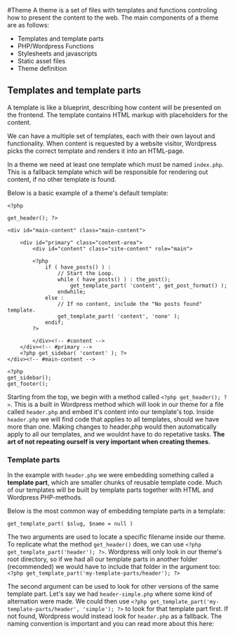 #Theme
A theme is a set of files with templates and functions controling how to present the content to the web. The main components of a theme are as follows:

- Templates and template parts
- PHP/Wordpress Functions
- Stylesheets and javascripts
- Static asset files
- Theme definition

## Templates and template parts

A template is like a blueprint, describing how content will be presented on the frontend. The template contains HTML markup with placeholders for the content.

We can have a multiple set of templates, each with their own layout and functionality. When content is requested by a website visitor, Wordpress picks the correct template and renders it into an HTML-page.

In a theme we need at least one template which must be named `index.php`. This is a fallback template which will be responsible for rendering out content, if no other template is found.

Below is a basic example of a theme's default template:

    <?php

    get_header(); ?>

    <div id="main-content" class="main-content">

        <div id="primary" class="content-area">
            <div id="content" class="site-content" role="main">

            <?php
                if ( have_posts() ) :
                    // Start the Loop.
                    while ( have_posts() ) : the_post();
                        get_template_part( 'content', get_post_format() );
                    endwhile;
                else :
                    // If no content, include the "No posts found" template.
                    get_template_part( 'content', 'none' );
                endif;
            ?>

            </div><!-- #content -->
        </div><!-- #primary -->
        <?php get_sidebar( 'content' ); ?>
    </div><!-- #main-content -->

    <?php
    get_sidebar();
    get_footer();

Starting from the top, we begin with a method called `<?php get_header(); ?>`. This is a built in Wordpress method which will look in our theme for a file called `header.php` and embed it's content into our template's top. Inside `header.php` we will find code that applies to all templates, should we have more than one. Making changes to header.php would then automatically apply to all our templates, and we wouldnt have to do repetative tasks. **The art of not repeating ourself is very important when creating themes.**

### Template parts
In the example with `header.php` we were embedding something called a **template part**, which are smaller chunks of reusable template code. Much of our templates will be built by template parts together with HTML and Wordpress PHP-methods.

Below is the most common way of embedding template parts in a template:

	get_template_part( $slug, $name = null )
    
The two arguments are used to locate a specific filename inside our theme. To replicate what the method `get_header()` does, we can use `<?php get_template_part('header'); ?>`. Wordpress will only look in our theme's root directory, so if we had all our template parts in another folder (recommended) we would have to include that folder in the argument too: `<?php get_template_part('my-template-parts/header'); ?>`


The second argument can be used to look for other versions of the same template part. Let's say we had `header-simple.php` where some kind of alternation were made. We could then use  `<?php get_template_part('my-template-parts/header', 'simple'); ?>` to look for that template part first. If not found, Wordpress would instead look for `header.php` as a fallback. The naming convention is important and you can read more about this here: 